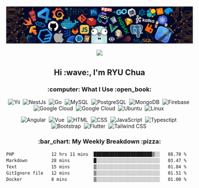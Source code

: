 ![](https://github.com/ryusoft/ryusoft/blob/main/banner2.png)

<div id="header" align="center">
  <img src=https://media.giphy.com/media/du3J3cXyzhj75IOgvA/giphy.gif width="100"/>
</div>

<h2 align="center">Hi :wave:, I'm RYU Chua</h2>

<h3 align="center">:computer: What I Use :open_book:</h3>
<p align="center">
  <img src="https://cdn.jsdelivr.net/gh/devicons/devicon/icons/yii/yii-original.svg" alt="Yii" width="40" height="40"/>&nbsp;
  <img src="https://cdn.jsdelivr.net/gh/devicons/devicon/icons/nestjs/nestjs-plain.svg" alt="NestJs" width="40" height="40"/>&nbsp;
  <img src="https://cdn.jsdelivr.net/gh/devicons/devicon/icons/go/go-original.svg" alt="Go" width="40" height="40"/>&nbsp;
  <img src="https://cdn.jsdelivr.net/gh/devicons/devicon/icons/mysql/mysql-original-wordmark.svg" alt="MySQL" width="40" height="40"/>&nbsp;
  <img src="https://cdn.jsdelivr.net/gh/devicons/devicon/icons/postgresql/postgresql-original-wordmark.svg" alt="PostgreSQL" width="40" height="40"/>&nbsp;
  <img src="https://cdn.jsdelivr.net/gh/devicons/devicon/icons/mongodb/mongodb-original-wordmark.svg" alt="MongoDB" width="40" height="40"/>&nbsp;
  <img src="https://cdn.jsdelivr.net/gh/devicons/devicon/icons/firebase/firebase-plain-wordmark.svg" alt="Firebase" width="40" height="40"/>&nbsp;
  <img src="https://cdn.jsdelivr.net/gh/devicons/devicon/icons/googlecloud/googlecloud-original.svg" alt="Google Cloud" width="40" height="40"/>&nbsp;
  <img src="https://cdn.jsdelivr.net/gh/devicons/devicon/icons/amazonwebservices/amazonwebservices-original.svg" alt="Google Cloud" width="40" height="40"/>&nbsp;
  <img src="https://cdn.jsdelivr.net/gh/devicons/devicon/icons/ubuntu/ubuntu-plain-wordmark.svg" alt="Ubuntu" width="40" height="40"/>&nbsp;
  <img src="https://cdn.jsdelivr.net/gh/devicons/devicon/icons/linux/linux-original.svg" alt="Linux" width="40" height="40"/>&nbsp;
</p>
<p align="center">
  <img src="https://cdn.jsdelivr.net/gh/devicons/devicon/icons/angularjs/angularjs-original.svg" alt="Angular" width="40" height="40"/>&nbsp;
  <img src="https://cdn.jsdelivr.net/gh/devicons/devicon/icons/vuejs/vuejs-original.svg" alt="Vue" width="40" height="40"/>&nbsp;
  <img src="https://cdn.jsdelivr.net/gh/devicons/devicon/icons/html5/html5-original.svg" alt="HTML" width="40" height="40"/>&nbsp;
  <img src="https://cdn.jsdelivr.net/gh/devicons/devicon/icons/css3/css3-original.svg" alt="CSS" width="40" height="40"/>&nbsp;
  <img src="https://cdn.jsdelivr.net/gh/devicons/devicon/icons/javascript/javascript-original.svg" alt="JavaScript" width="40" height="40"/>&nbsp;
  <img src="https://cdn.jsdelivr.net/gh/devicons/devicon/icons/typescript/typescript-original.svg" alt="Typesctipt" width="40" height="40"/>&nbsp;
  <img src="https://getbootstrap.com/docs/5.0/assets/brand/bootstrap-logo.svg" alt="Bootstrap" width="40" height="40"/>&nbsp;
  <img src="https://cdn.jsdelivr.net/gh/devicons/devicon/icons/flutter/flutter-original.svg" alt="Flutter" width="40" height="40"/>&nbsp;
  <img src="https://cdn.jsdelivr.net/gh/devicons/devicon/icons/tailwindcss/tailwindcss-plain.svg" alt="Tailwind CSS" width="40" height="40"/>&nbsp;
</p>


<h3 align="center"> :bar_chart: My Weekly Breakdown :pizza:</h3>

<!--START_SECTION:waka-->

```txt
PHP              12 hrs 11 mins  ██████████████████████▒░░   88.70 %
Markdown         28 mins         █░░░░░░░░░░░░░░░░░░░░░░░░   03.47 %
Text             15 mins         ▒░░░░░░░░░░░░░░░░░░░░░░░░   01.84 %
GitIgnore file   12 mins         ▒░░░░░░░░░░░░░░░░░░░░░░░░   01.51 %
Docker           8 mins          ▒░░░░░░░░░░░░░░░░░░░░░░░░   01.00 %
```

<!--END_SECTION:waka-->
